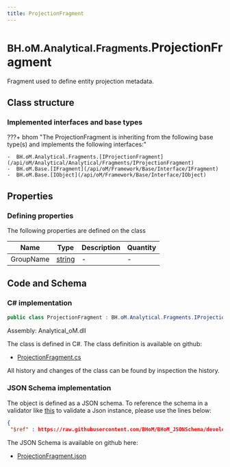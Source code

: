 ```yaml
---
title: ProjectionFragment
---
```


# <small>BH.oM.Analytical.Fragments.</small>**ProjectionFragment**

Fragment used to define entity projection metadata.

## Class structure

### Implemented interfaces and base types

???+ bhom "The ProjectionFragment is inheriting from the following base type(s) and implements the following interfaces:"

    -  BH.oM.Analytical.Fragments.[IProjectionFragment](/api/oM/Analytical/Analytical/Fragments/IProjectionFragment)
    -  BH.oM.Base.[IFragment](/api/oM/Framework/Base/Interface/IFragment)
    -  BH.oM.Base.[IObject](/api/oM/Framework/Base/Interface/IObject)


## Properties



### Defining properties

The following properties are defined on the class

| Name             | Type             | Description      | Quantity         |
|------------------|------------------|------------------|------------------|
| GroupName | [string](https://learn.microsoft.com/en-us/dotnet/api/System.String?view=netstandard-2.0) | - | - |


## Code and Schema

### C# implementation

``` C# title="C#"
public class ProjectionFragment : BH.oM.Analytical.Fragments.IProjectionFragment, BH.oM.Base.IFragment, BH.oM.Base.IObject
```

Assembly: Analytical_oM.dll

The class is defined in C#. The class definition is available on github:

- [ProjectionFragment.cs](https://github.com/BHoM/BHoM/blob/develop/Analytical_oM/Fragments\ProjectionFragment.cs)

All history and changes of the class can be found by inspection the history.
### JSON Schema implementation

The object is defined as a JSON schema. To reference the schema in a validator like [this](https://www.jsonschemavalidator.net/) to validate a Json instance, please use the lines below:

``` json title="JSON Schema"
{
 "$ref" : https://raw.githubusercontent.com/BHoM/BHoM_JSONSchema/develop/Analytical_oM/Fragments/ProjectionFragment.json}
```

The JSON Schema is available on github here:

- [ProjectionFragment.json](https://github.com/BHoM/BHoM_JSONSchema/blob/develop/Analytical_oM/Fragments/ProjectionFragment.json)
